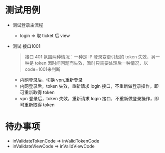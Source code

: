 # 测试用例

- 测试登录主流程
  - login => 取 ticket 后 view

- 测试 接口1001
  > 接口 401 氛围两种情况：一种是 IP 登录变更引起的 token 失效，另一种是 token 因时间问题而失效，暂时只需要处理后一种情况，以code=1001来判断
  - 内网登录后，切换 vpn,重新登录
  - 内网登录后，token 失效，重新请求 login 接口，不重新做登录操作，即可重新取得 token
  - vpn 登录后，token 失效，重新请求 login 接口，不重新做登录操作，即可重新取得 token


# 待办事项

- inValidateTokenCode => inValidTokenCode
- inValidateViewCode => inValidViewCode
